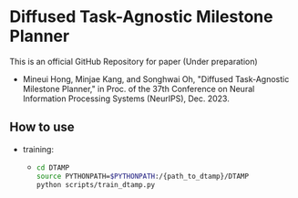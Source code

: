 # Diffused Task-Agnostic Milestone Planner

This is an official GitHub Repository for paper (Under preparation)
- Mineui Hong, Minjae Kang, and Songhwai Oh, "Diffused Task-Agnostic Milestone Planner," in Proc. of the 37th Conference on Neural Information Processing Systems (NeurIPS), Dec. 2023.

## How to use
- training:
  
  - ```bash
    cd DTAMP
    source PYTHONPATH=$PYTHONPATH:/{path_to_dtamp}/DTAMP
    python scripts/train_dtamp.py
    ```
